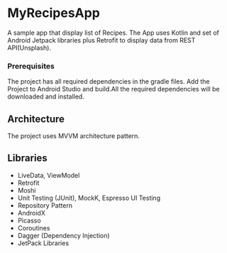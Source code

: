 # MyRecipesApp

A sample app that display list of Recipes. The App uses Kotlin and set of Android Jetpack libraries plus Retrofit to display data from REST API(Unsplash).


### Prerequisites

The project has all required dependencies in the gradle files. 
Add the Project to Android Studio and build.All the required dependencies will be downloaded and installed.

## Architecture

The project uses MVVM architecture pattern.

## Libraries

* LiveData, ViewModel
* Retrofit
* Moshi
* Unit Testing (JUnit), MockK, Espresso UI Testing
* Repository Pattern
* AndroidX
* Picasso
* Coroutines
* Dagger (Dependency Injection)
* JetPack Libraries